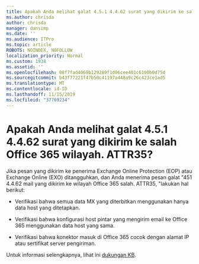 ```yaml
---
title: Apakah Anda melihat galat 4.5.1 4.4.62 surat yang dikirim ke salah Office 365 wilayah. ATTR35?
ms.author: chrisda
author: chrisda
manager: dansimp
ms.date: ''
ms.audience: ITPro
ms.topic: article
ROBOTS: NOINDEX, NOFOLLOW
localization_priority: Normal
ms.custom: 1938
ms.assetid: ''
ms.openlocfilehash: 08f7fad4069b129289f1d06cee401c6100b0d75d
ms.sourcegitcommit: b43f77221f47b50c41197a448a9c26c423ce1ad5
ms.translationtype: MT
ms.contentlocale: id-ID
ms.lasthandoff: 11/15/2019
ms.locfileid: "37769234"
---
```

# <a name="are-you-seeing-error-451-4462-mail-sent-to-the-wrong-office-365-region-attr35"></a>Apakah Anda melihat galat 4.5.1 4.4.62 surat yang dikirim ke salah Office 365 wilayah. ATTR35?

Jika pesan yang dikirim ke penerima Exchange Online Protection (EOP) atau Exchange Online (EXO) ditangguhkan, dan Anda menerima pesan galat "451 4.4.62 mail yang dikirim ke wilayah Office 365 salah. ATTR35, "lakukan hal berikut:

- Verifikasi bahwa semua data MX yang diterbitkan menggunakan hanya data host yang ditetapkan.

- Verifikasi bahwa konfigurasi host pintar yang mengirim email ke Office 365 menggunakan data host yang sama.

- Verifikasi bahwa konektor masuk di Office 365 cocok dengan alamat IP atau sertifikat server pengiriman.

Untuk informasi selengkapnya, lihat ini [dukungan KB](https://support.microsoft.com/help/4057301/attr35-response-code-when-mail-is-sent-to-eop-exo).
